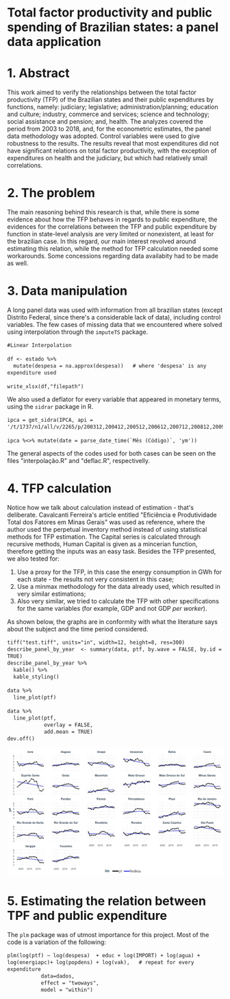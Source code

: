 # Total factor productivity and public spending of Brazilian states: a panel data application


# 1. Abstract
This work aimed to verify the relationships between the total factor
productivity (TFP) of the Brazilian states and their public expenditures by functions,
namely: judiciary; legislative; administration/planning; education and culture;
industry, commerce and services; science and technology; social assistance and
pension; and, health. The analyzes covered the period from 2003 to 2018, and, for the
econometric estimates, the panel data methodology was adopted. Control variables
were used to give robustness to the results. The results reveal that most expenditures
did not have significant relations on total factor productivity, with the exception of
expenditures on health and the judiciary, but which had relatively small correlations.

# 2. The problem
The main reasoning behind this research is that, while there is some evidence about how the TFP behaves in regards to public expenditure, the evidences for the correlations between the TFP and public expenditure by function in state-level analysis are very limited or nonexistent, at least for the brazilian case. In this regard, our main interest revolved around estimating this relation, while the method for TFP calculation needed some workarounds. Some concessions regarding data availabity had to be made as well.

# 3. Data manipulation

A long panel data was used with information from all brazilian states (except Distrito Federal, since there's a considerable lack of data), including control variables. 
The few cases of missing data that we encountered where solved using interpolation through the `imputeTS` package. 

```
#Linear Interpolation

df <- estado %>%
  mutate(despesa = na.approx(despesa))   # where 'despesa' is any expenditure used

write_xlsx(df,"filepath") 

```

We also used a deflator for every variable that appeared in monetary terms, using the `sidrar` package in R. 

```
ipca = get_sidra(IPCA, api = '/t/1737/n1/all/v/2265/p/200312,200412,200512,200612,200712,200812,200912,201012,201112,201212,201312,201412,201512,201612,201712,201812/d/v2265%202')

ipca %<>% mutate(date = parse_date_time(`Mês (Código)`, 'ym'))

```


The general aspects of the codes used for both cases can be seen on the files "interpolação.R" and "deflac.R", respectivelly. 


# 4. TFP calculation

Notice how we talk about calculation instead of estimation - that's deliberate. Cavalcanti Ferreira's article entitled "Eficiência e Produtividade Total dos Fatores em
Minas Gerais" was used as reference, where the author used the perpetual inventory method instead of using statistical methods for TFP estimation. The Capital series is calculated through recursive methods, Human Capital is given as a mincerian function, therefore getting the inputs was an easy task.
Besides the TFP presented, we also tested for:

1. Use a proxy for the TFP, in this case the energy consumption in GWh for each state - the results not very consistent in this case;
2. Use a minmax methodology for the data already used, which resulted in very similar estimations;
3. Also very similar, we tried to calculate the TFP with other specifications for the same variables (for example, GDP and not GDP _per worker_).

As shown below, the graphs are in conformity with what the literature says about the subject and the time period considered.   

```
tiff("test.tiff", units="in", width=12, height=8, res=300)
describe_panel_by_year  <- summary(data, ptf, by.wave = FALSE, by.id = TRUE)
describe_panel_by_year %>% 
  kable() %>%
  kable_styling()

data %>% 
  line_plot(ptf)

data %>% 
  line_plot(ptf, 
            overlay = FALSE,
            add.mean = TRUE)
dev.off()

```

<img src="ptf monografia.jpg">


# 5. Estimating the relation between TPF and public expenditure

The `plm` package was of utmost importance for this project. Most of the code is a variation of the following: 

```
plm(log(ptf) ~ log(despesa)  + educ + log(IMPORT) + log(agua) + log(energiapc)+ log(popdens) + log(vak),   # repeat for every expenditure
           data=dados,
           effect = "twoways",
           model = "within")

```
